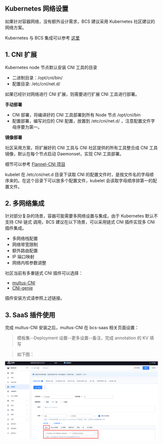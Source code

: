 ## Kubernetes 网络设置

如果针对容器网络，没有额外设计需求，BCS 建议采用 Kubernetes 社区建议的网络方案。

Kubernetes 与 BCS 集成可以参考 [这里](https://github.com/Tencent/bk-bcs/blob/master/docs/install/Deploy_BCS_in_K8S_HA_Cluster.md)

## 1. CNI 扩展

Kubernetes node 节点默认安装 CNI 工具的目录

* 二进制目录：/opt/cni/bin/
* 配置目录: /etc/cni/net.d/

如果已经针对网络进行 CNI 扩展，则需要进行扩展 CNI 工具进行部署。

**手动部署**

* CNI 部署，将编译好的 CNI 工具部署到所有 Node 节点 /opt/cni/bin
* 配置部署，编写对应的 CNI 配置，放置到 /etc/cni/net.d/ ，注意配置文件字母序要为第一。

**镜像部署**

社区采用方案，将扩展好的 CNI 工具与 CNI 社区提供的所有工具整合成 CNI 工具镜像，默认在每个节点启动 Daemonset，实现 CNI 工具部署。

细节可以参考 [Flannel-CNI 项目](https://github.com/coreos/flannel-cni)

kubelet 在 /etc/cni/net.d 目录下读取 CNI 的配置文件时，是按文件名的字母顺序来的。在这个目录下可以放多个配置文件，kubelet 会读取字母顺序排第一的配置文件。

## 2. 多网络集成

针对部分复杂的场景，容器可能需要多网络设置与集成，由于 Kubernetes 默认不支持 CNI 链式
调用，BCS 建议在以下场景，可以采用链式 CNI 插件实现多 CNI 插件集成。

* 多网络栈配置
* 网络带宽限制
* 额外路由配置
* IP 端口映射
* 网络内核参数调整

社区当前有多重链式 CNI 插件可以选择：

* [multus-CNI](https://github.com/intel/multus-cni)
* [CNI-genie](https://github.com/cni-genie/CNI-Genie)

插件安装方式请参照上述链接。

## 3. SaaS 插件使用

完成 multus-CNI 安装之后，multus-CNI 在 bcs-saas 相关页面设置：

> 模板集--Deployment 设置--更多设置--备注，完成 annotation 的 KV 填写

> 如下图：

![multus-CNI](./media/multus-cni.png)


